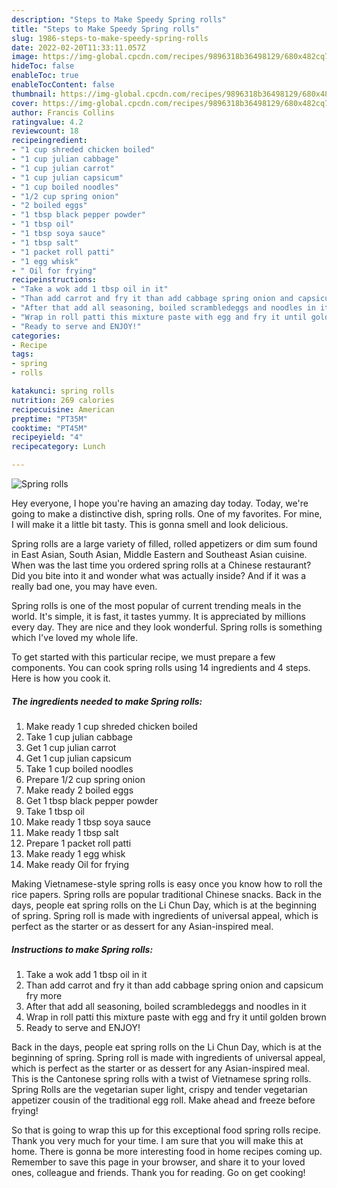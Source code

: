 ```yaml
---
description: "Steps to Make Speedy Spring rolls"
title: "Steps to Make Speedy Spring rolls"
slug: 1986-steps-to-make-speedy-spring-rolls
date: 2022-02-20T11:33:11.057Z
image: https://img-global.cpcdn.com/recipes/9896318b36498129/680x482cq70/spring-rolls-recipe-main-photo.jpg
hideToc: false
enableToc: true
enableTocContent: false
thumbnail: https://img-global.cpcdn.com/recipes/9896318b36498129/680x482cq70/spring-rolls-recipe-main-photo.jpg
cover: https://img-global.cpcdn.com/recipes/9896318b36498129/680x482cq70/spring-rolls-recipe-main-photo.jpg
author: Francis Collins
ratingvalue: 4.2
reviewcount: 18
recipeingredient:
- "1 cup shreded chicken boiled"
- "1 cup julian cabbage"
- "1 cup julian carrot"
- "1 cup julian capsicum"
- "1 cup boiled noodles"
- "1/2 cup spring onion"
- "2 boiled eggs"
- "1 tbsp black pepper powder"
- "1 tbsp oil"
- "1 tbsp soya sauce"
- "1 tbsp salt"
- "1 packet roll patti"
- "1 egg whisk"
- " Oil for frying"
recipeinstructions:
- "Take a wok add 1 tbsp oil in it"
- "Than add carrot and fry it than add cabbage spring onion and capsicum fry more"
- "After that add all seasoning, boiled scrambledeggs and noodles in it"
- "Wrap in roll patti this mixture paste with egg and fry it until golden brown"
- "Ready to serve and ENJOY!"
categories:
- Recipe
tags:
- spring
- rolls

katakunci: spring rolls 
nutrition: 269 calories
recipecuisine: American
preptime: "PT35M"
cooktime: "PT45M"
recipeyield: "4"
recipecategory: Lunch

---
```



![Spring rolls](https://img-global.cpcdn.com/recipes/9896318b36498129/680x482cq70/spring-rolls-recipe-main-photo.jpg)

Hey everyone, I hope you're having an amazing day today. Today, we're going to make a distinctive dish, spring rolls. One of my favorites. For mine, I will make it a little bit tasty. This is gonna smell and look delicious.

Spring rolls are a large variety of filled, rolled appetizers or dim sum found in East Asian, South Asian, Middle Eastern and Southeast Asian cuisine. When was the last time you ordered spring rolls at a Chinese restaurant? Did you bite into it and wonder what was actually inside? And if it was a really bad one, you may have even.

Spring rolls is one of the most popular of current trending meals in the world. It's simple, it is fast, it tastes yummy. It is appreciated by millions every day. They are nice and they look wonderful. Spring rolls is something which I've loved my whole life.


To get started with this particular recipe, we must prepare a few components. You can cook spring rolls using 14 ingredients and 4 steps. Here is how you cook it.

<!--inarticleads1-->

##### The ingredients needed to make Spring rolls:

1. Make ready 1 cup shreded chicken boiled
1. Take 1 cup julian cabbage
1. Get 1 cup julian carrot
1. Get 1 cup julian capsicum
1. Take 1 cup boiled noodles
1. Prepare 1/2 cup spring onion
1. Make ready 2 boiled eggs
1. Get 1 tbsp black pepper powder
1. Take 1 tbsp oil
1. Make ready 1 tbsp soya sauce
1. Make ready 1 tbsp salt
1. Prepare 1 packet roll patti
1. Make ready 1 egg whisk
1. Make ready  Oil for frying


Making Vietnamese-style spring rolls is easy once you know how to roll the rice papers. Spring rolls are popular traditional Chinese snacks. Back in the days, people eat spring rolls on the Li Chun Day, which is at the beginning of spring. Spring roll is made with ingredients of universal appeal, which is perfect as the starter or as dessert for any Asian-inspired meal. 

<!--inarticleads2-->

##### Instructions to make Spring rolls:

1. Take a wok add 1 tbsp oil in it
1. Than add carrot and fry it than add cabbage spring onion and capsicum fry more
1. After that add all seasoning, boiled scrambledeggs and noodles in it
1. Wrap in roll patti this mixture paste with egg and fry it until golden brown
1. Ready to serve and ENJOY!

Back in the days, people eat spring rolls on the Li Chun Day, which is at the beginning of spring. Spring roll is made with ingredients of universal appeal, which is perfect as the starter or as dessert for any Asian-inspired meal. This is the Cantonese spring rolls with a twist of Vietnamese spring rolls. Spring Rolls are the vegetarian super light, crispy and tender vegetarian appetizer cousin of the traditional egg roll. Make ahead and freeze before frying! 

So that is going to wrap this up for this exceptional food spring rolls recipe. Thank you very much for your time. I am sure that you will make this at home. There is gonna be more interesting food in home recipes coming up. Remember to save this page in your browser, and share it to your loved ones, colleague and friends. Thank you for reading. Go on get cooking!
